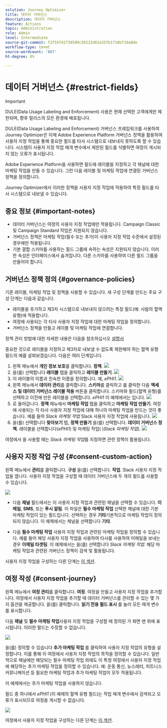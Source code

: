 ```yaml
---
solution: Journey Optimizer
title: 데이터 거버넌스
description: 데이터 거버넌스
feature: Actions
topic: Administration
role: Admin
level: Intermediate
source-git-commit: f2f55f42739509c50223d01e25fb1f16bf19a0de
workflow-type: tm+mt
source-wordcount: '867'
ht-degree: 0%

---
```


# 데이터 거버넌스 {#restrict-fields}


>[!IMPORTANT]
>
>DULE(Data Usage Labeling and Enforcement) 사용은 현재 선택한 고객에게만 제한되며, 향후 릴리스의 모든 환경에 배포됩니다.

DULE(Data Usage Labeling and Enforcement) 거버넌스 프레임워크를 사용하여 Journey Optimizer은 이제 Adobe Experience Platform 거버넌스 정책을 활용하여 사용자 지정 작업을 통해 중요한 필드를 타사 시스템으로 내보내지 못하도록 할 수 있습니다. 시스템이 사용자 지정 작업 매개 변수에서 제한된 필드를 식별하면 여정이 게시되지 않는 오류가 표시됩니다.

Adobe Experience Platform을 사용하면 필드에 레이블을 지정하고 각 채널에 대한 마케팅 작업을 만들 수 있습니다. 그런 다음 레이블 및 마케팅 작업에 연결된 거버넌스 정책을 정의합니다.

Journey Optimizer에서 이러한 정책을 사용자 지정 작업에 적용하여 특정 필드를 타사 시스템으로 내보낼 수 있습니다.

## 중요 정보 {#important-notes}

* 데이터 거버넌스는 여정의 사용자 지정 작업에만 적용됩니다. Campaign Classic 및 Campaign Standard 작업은 지원되지 않습니다.
* 거버넌스 정책은 마케팅 작업(필수 또는 추가)이 사용자 지정 작업 수준에서 설정된 경우에만 적용됩니다.
* 기본 결합 스키마를 사용하는 필드 그룹에 속하는 속성은 지원되지 않습니다. 이러한 속성은 인터페이스에서 숨겨집니다. 다른 스키마를 사용하여 다른 필드 그룹을 만들어야 합니다.

## 거버넌스 정책 정의 {#governance-policies}

기존 레이블, 마케팅 작업 및 정책을 사용할 수 있습니다. 새 구성 단계를 만드는 주요 구성 단계는 다음과 같습니다.

* 레이블을 추가하고 제3자 시스템으로 내보내지 않으려는 특정 필드(예: 사람의 혈액 유형)에 적용합니다.
* 여정에 사용되는 각 타사 사용자 지정 작업에 대한 마케팅 작업을 정의합니다.
* 거버넌스 정책을 만들고 레이블 및 마케팅 작업에 연결합니다.

정책 관리 방법에 대한 자세한 내용은 다음을 참조하십시오 [설명서](https://experienceleague.adobe.com/docs/experience-platform/data-governance/policies/user-guide.html?lang=en#consent-policy)

중요한 것으로 레이블을 지정하고 제3자로 내보낼 수 없도록 제한해야 하는 혈액 유형 필드의 예를 살펴보겠습니다. 다음은 여러 단계입니다.

1. 왼쪽 메뉴에서 **개인 정보 보호**&#x200B;를 클릭합니다. **정책**.
   ![](assets/action-privacy0.png)
1. 을(를) 선택합니다 **레이블** 탭을 클릭하고 **레이블 만들기**.
   ![](assets/action-privacy1.png)
1. 이 레이블의 이름과 친숙한 이름을 정의합니다. 예, _ePHI1_.
   ![](assets/action-privacy2.png)
1. 왼쪽 메뉴에서 **데이터 관리**&#x200B;를 클릭합니다. **스키마**&#x200B;를 클릭하고 를 클릭한 다음 **액세스 및 데이터 거버넌스 레이블 적용** 버튼을 클릭합니다. 스키마와 필드(혈액 유형)를 선택하고 이전에 만든 레이블을 선택합니다. _ePHI1_ 이 예제에서는 입니다.
   ![](assets/action-privacy3.png)
1. 로 돌아갑니다. **정책** 메뉴에서 **마케팅 작업** 탭을 클릭하고 **마케팅 작업 만들기**. 여정에 사용되는 각 타사 사용자 지정 작업에 대해 하나의 마케팅 작업을 만드는 것이 좋습니다. 예를 들어 _Slack 마케팅 작업_ Slack 사용자 지정 작업에 사용됩니다.
   ![](assets/action-privacy4.png)
1. 을(를) 선택합니다 **찾아보기** 탭, **정책 만들기** 을(를) 선택합니다. **데이터 거버넌스 정책**. 레이블을 선택합니다(_ePHI1_) 및 마케팅 작업( )_Slack 마케팅 작업_).
   ![](assets/action-privacy5.png)

여정에서 을 사용할 때는 _Slack 마케팅 작업_&#x200B;를 지정하면 관련 정책이 활용됩니다.

## 사용자 지정 작업 구성 {#consent-custom-action}

왼쪽 메뉴에서 **관리**&#x200B;를 클릭합니다. **구성** 을(를) 선택합니다. **작업**. Slack 사용자 지정 작업을 엽니다. 사용자 지정 작업을 구성할 때 데이터 거버넌스에 두 개의 필드를 사용할 수 있습니다.

![](assets/action-privacy6.png)

* 다음 **채널** 필드에서는 이 사용자 지정 작업과 관련된 채널을 선택할 수 있습니다. **이메일**, **SMS**, 또는 **푸시 알림**. 이 파일은 **필수 마케팅 작업** 선택한 채널에 대한 기본 마케팅 작업이 있는 필드입니다. 선택하는 경우 **기타**&#x200B;기본적으로 마케팅 작업이 정의되지 않습니다. 이 예제에서는 채널을 선택합니다 **기타**.

* 다음 **필수 마케팅 작업** 사용자 지정 작업과 관련된 마케팅 작업을 정의할 수 있습니다. 예를 들어 해당 사용자 지정 작업을 사용하여 타사를 사용하여 이메일을 보내는 경우 **이메일 타겟팅**. 이 예제에서는 을(를) 선택합니다 _Slack 마케팅 작업_. 해당 마케팅 작업과 관련된 거버넌스 정책이 검색 및 활용됩니다.

사용자 지정 작업을 구성하는 다른 단계는 [이 섹션](../action/about-custom-action-configuration.md#consent-management).

## 여정 작성 {#consent-journey}

왼쪽 메뉴에서 **여정 관리**&#x200B;를 클릭합니다. **여정**. 여정을 만들고 사용자 지정 작업을 추가합니다.  여정에서 사용자 지정 작업을 추가할 때 데이터 거버넌스를 관리할 수 있는 몇 가지 옵션을 제공합니다. 을(를) 클릭합니다. **읽기 전용 필드 표시** 를 눌러 모든 매개 변수를 표시합니다.

다음 **채널** 및 **필수 마케팅 작업**&#x200B;사용자 지정 작업을 구성할 때 정의된 가 화면 맨 위에 표시됩니다. 이러한 필드는 수정할 수 없습니다.

![](assets/action-privacy7.png)

을(를) 정의할 수 있습니다 **추가 마케팅 작업** 를 클릭하여 사용자 지정 작업의 유형을 설정합니다. 이를 통해 이 여정에서 사용자 지정 작업의 목적을 정의할 수 있습니다. 일반적으로 채널에만 해당되는 필수 마케팅 작업 외에도 이 특정 여정에서 사용자 지정 작업에 해당하는 추가 마케팅 작업을 정의할 수 있습니다. 예: 운동 통신, 뉴스레터, 피트니스 커뮤니케이션 등 필요한 마케팅 작업과 추가 마케팅 작업이 모두 적용됩니다.

이 예제에서는 추가 마케팅 작업을 사용하지 않습니다.

필드 중 하나에서 _ePHI1_ (이 예제의 혈액 유형 필드)는 작업 매개 변수에서 검색되고 오류가 표시되므로 여정을 게시할 수 없습니다.

![](assets/action-privacy8.png)

여정에서 사용자 지정 작업을 구성하는 다른 단계는 [이 섹션](../building-journeys/using-custom-actions.md).
